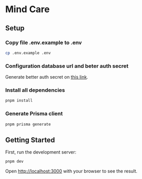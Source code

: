 # Mind Care

## Setup

### Copy file .env.example to .env

```sh
cp .env.example .env
```

### Configuration database url and beter auth secret

Generate better auth secret on [this link](https://www.better-auth.com/docs/installation).

### Install all dependencies

```sh
pnpm install
```

### Generate Prisma client

```sh
pnpm prisma generate
```

## Getting Started

First, run the development server:

```bash
pnpm dev
```

Open [http://localhost:3000](http://localhost:3000) with your browser to see the result.
